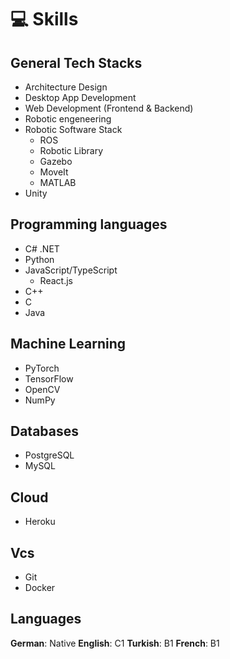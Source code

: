 # 💻 Skills

## General Tech Stacks
- Architecture Design
- Desktop App Development
- Web Development (Frontend & Backend)
- Robotic engeneering
- Robotic Software Stack
  - ROS
  - Robotic Library
  - Gazebo
  - MoveIt
  - MATLAB
- Unity 

## Programming languages
- C# .NET
- Python
- JavaScript/TypeScript
  - React.js
- C++
- C
- Java

## Machine Learning
- PyTorch
- TensorFlow
- OpenCV
- NumPy

## Databases
- PostgreSQL
- MySQL

## Cloud
- Heroku

## Vcs
- Git
- Docker

## Languages
**German**: Native
**English**: C1
**Turkish**: B1
**French**: B1